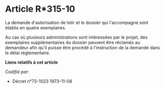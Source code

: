 # Article R*315-10

La demande d'autorisation de lotir et le dossier qui l'accompagne sont établis en quatre exemplaires.

Au cas où plusieurs administrations sont intéressées par le projet, des exemplaires supplémentaires du dossier peuvent être
réclamés au demandeur afin qu'il puisse être procédé à l'instruction de la demande dans le délai réglementaire.

**Liens relatifs à cet article**

_Codifié par_:

  - Décret n°73-1023 1973-11-08
